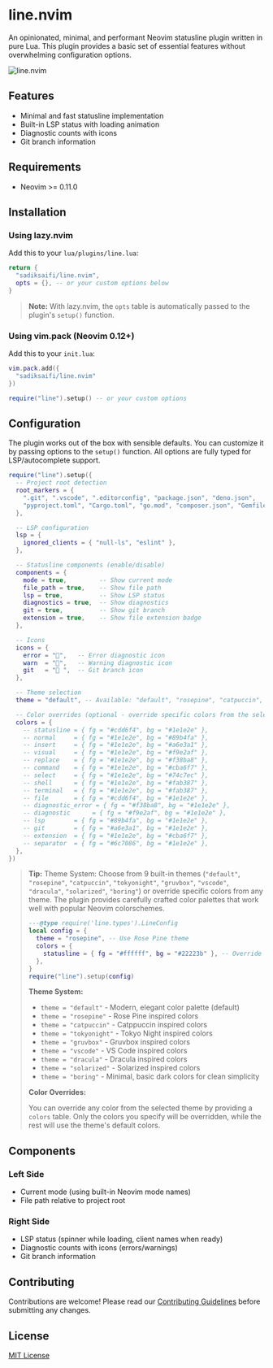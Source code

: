 # line.nvim

An opinionated, minimal, and performant Neovim statusline plugin written in pure Lua. This plugin provides a basic set of essential features without overwhelming configuration options.

![line.nvim](https://github.com/user-attachments/assets/b15ffd0d-3754-4842-b8d4-8aadda668c33)

## Features

- Minimal and fast statusline implementation
- Built-in LSP status with loading animation
- Diagnostic counts with icons
- Git branch information

## Requirements

- Neovim >= 0.11.0

## Installation

### Using lazy.nvim

Add this to your `lua/plugins/line.lua`:

```lua
return {
  "sadiksaifi/line.nvim",
  opts = {}, -- or your custom options below
}
```

> **Note:** With lazy.nvim, the `opts` table is automatically passed to the plugin's `setup()` function.

### Using vim.pack (Neovim 0.12+)

Add this to your `init.lua`:

```lua
vim.pack.add({
  "sadiksaifi/line.nvim"
})

require("line").setup() -- or your custom options
```

## Configuration

The plugin works out of the box with sensible defaults. You can customize it by passing options to the `setup()` function. All options are fully typed for LSP/autocomplete support.

```lua
require("line").setup({
  -- Project root detection
  root_markers = {
    ".git", ".vscode", ".editorconfig", "package.json", "deno.json",
    "pyproject.toml", "Cargo.toml", "go.mod", "composer.json", "Gemfile",
  },

  -- LSP configuration
  lsp = {
    ignored_clients = { "null-ls", "eslint" },
  },

  -- Statusline components (enable/disable)
  components = {
    mode = true,         -- Show current mode
    file_path = true,    -- Show file path
    lsp = true,          -- Show LSP status
    diagnostics = true,  -- Show diagnostics
    git = true,          -- Show git branch
    extension = true,    -- Show file extension badge
  },

  -- Icons
  icons = {
    error = "󰅚",   -- Error diagnostic icon
    warn  = "󰋽",   -- Warning diagnostic icon
    git   = " ",  -- Git branch icon
  },

  -- Theme selection
  theme = "default", -- Available: "default", "rosepine", "catpuccin", "tokyonight", "gruvbox", "vscode", "dracula", "solarized", "boring"

  -- Color overrides (optional - override specific colors from the selected theme)
  colors = {
    -- statusline = { fg = "#cdd6f4", bg = "#1e1e2e" },
    -- normal     = { fg = "#1e1e2e", bg = "#89b4fa" },
    -- insert     = { fg = "#1e1e2e", bg = "#a6e3a1" },
    -- visual     = { fg = "#1e1e2e", bg = "#f9e2af" },
    -- replace    = { fg = "#1e1e2e", bg = "#f38ba8" },
    -- command    = { fg = "#1e1e2e", bg = "#cba6f7" },
    -- select     = { fg = "#1e1e2e", bg = "#74c7ec" },
    -- shell      = { fg = "#1e1e2e", bg = "#fab387" },
    -- terminal   = { fg = "#1e1e2e", bg = "#fab387" },
    -- file       = { fg = "#cdd6f4", bg = "#1e1e2e" },
    -- diagnostic_error = { fg = "#f38ba8", bg = "#1e1e2e" },
    -- diagnostic      = { fg = "#f9e2af", bg = "#1e1e2e" },
    -- lsp        = { fg = "#89b4fa", bg = "#1e1e2e" },
    -- git        = { fg = "#a6e3a1", bg = "#1e1e2e" },
    -- extension  = { fg = "#1e1e2e", bg = "#cba6f7" },
    -- separator  = { fg = "#6c7086", bg = "#1e1e2e" },
  },
})
```

> **Tip:** Theme System: Choose from 9 built-in themes (`"default"`, `"rosepine"`, `"catpuccin"`, `"tokyonight"`, `"gruvbox"`, `"vscode"`, `"dracula"`, `"solarized"`, `"boring"`) or override specific colors from any theme. The plugin provides carefully crafted color palettes that work well with popular Neovim colorschemes.
>
> ```lua
> ---@type require('line.types').LineConfig
> local config = {
>   theme = "rosepine", -- Use Rose Pine theme
>   colors = {
>     statusline = { fg = "#ffffff", bg = "#22223b" }, -- Override just the statusline colors
>   },
> }
> require("line").setup(config)
> ```
>
> **Theme System:**
>
> - `theme = "default"` - Modern, elegant color palette (default)
> - `theme = "rosepine"` - Rose Pine inspired colors
> - `theme = "catpuccin"` - Catppuccin inspired colors
> - `theme = "tokyonight"` - Tokyo Night inspired colors
> - `theme = "gruvbox"` - Gruvbox inspired colors
> - `theme = "vscode"` - VS Code inspired colors
> - `theme = "dracula"` - Dracula inspired colors
> - `theme = "solarized"` - Solarized inspired colors
> - `theme = "boring"` - Minimal, basic dark colors for clean simplicity
>
> **Color Overrides:**
>
> You can override any color from the selected theme by providing a `colors` table. Only the colors you specify will be overridden, while the rest will use the theme's default colors.

## Components

### Left Side

- Current mode (using built-in Neovim mode names)
- File path relative to project root

### Right Side

- LSP status (spinner while loading, client names when ready)
- Diagnostic counts with icons (errors/warnings)
- Git branch information

## Contributing

Contributions are welcome! Please read our [Contributing Guidelines](CONTRIBUTING.md) before submitting any changes.

## License

[MIT License](./LICENSE)
